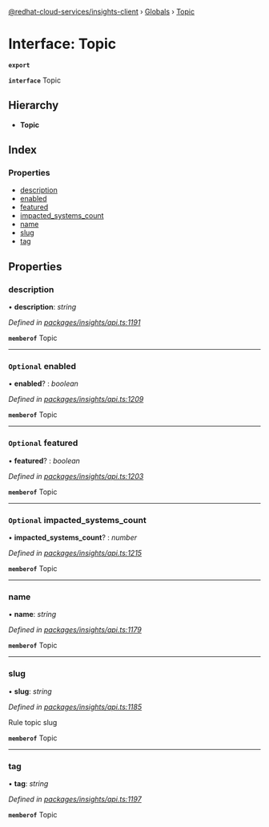 [@redhat-cloud-services/insights-client](../README.md) › [Globals](../globals.md) › [Topic](topic.md)

# Interface: Topic

**`export`** 

**`interface`** Topic

## Hierarchy

* **Topic**

## Index

### Properties

* [description](topic.md#description)
* [enabled](topic.md#optional-enabled)
* [featured](topic.md#optional-featured)
* [impacted_systems_count](topic.md#optional-impacted_systems_count)
* [name](topic.md#name)
* [slug](topic.md#slug)
* [tag](topic.md#tag)

## Properties

###  description

• **description**: *string*

*Defined in [packages/insights/api.ts:1191](https://github.com/RedHatInsights/javascript-clients/blob/master/packages/insights/api.ts#L1191)*

**`memberof`** Topic

___

### `Optional` enabled

• **enabled**? : *boolean*

*Defined in [packages/insights/api.ts:1209](https://github.com/RedHatInsights/javascript-clients/blob/master/packages/insights/api.ts#L1209)*

**`memberof`** Topic

___

### `Optional` featured

• **featured**? : *boolean*

*Defined in [packages/insights/api.ts:1203](https://github.com/RedHatInsights/javascript-clients/blob/master/packages/insights/api.ts#L1203)*

**`memberof`** Topic

___

### `Optional` impacted_systems_count

• **impacted_systems_count**? : *number*

*Defined in [packages/insights/api.ts:1215](https://github.com/RedHatInsights/javascript-clients/blob/master/packages/insights/api.ts#L1215)*

**`memberof`** Topic

___

###  name

• **name**: *string*

*Defined in [packages/insights/api.ts:1179](https://github.com/RedHatInsights/javascript-clients/blob/master/packages/insights/api.ts#L1179)*

**`memberof`** Topic

___

###  slug

• **slug**: *string*

*Defined in [packages/insights/api.ts:1185](https://github.com/RedHatInsights/javascript-clients/blob/master/packages/insights/api.ts#L1185)*

Rule topic slug

**`memberof`** Topic

___

###  tag

• **tag**: *string*

*Defined in [packages/insights/api.ts:1197](https://github.com/RedHatInsights/javascript-clients/blob/master/packages/insights/api.ts#L1197)*

**`memberof`** Topic
